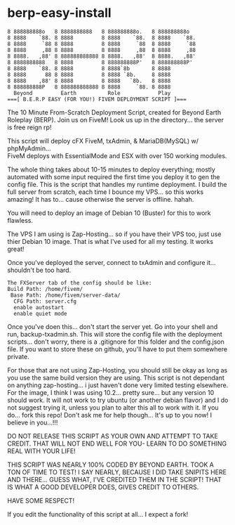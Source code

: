 # berp-easy-install
```
8 888888888o   8 8888888888   8 888888888o.   8 888888888o   
8 8888    `88. 8 8888         8 8888    `88.  8 8888    `88. 
8 8888     `88 8 8888         8 8888     `88  8 8888     `88 
8 8888     ,88 8 8888         8 8888     ,88  8 8888     ,88 
8 8888.   ,88' 8 888888888888 8 8888.   ,88'  8 8888.   ,88' 
8 8888888888   8 8888         8 888888888P'   8 888888888P'  
8 8888    `88. 8 8888         8 8888`8b       8 8888         
8 8888      88 8 8888         8 8888 `8b.     8 8888         
8 8888    ,88' 8 8888         8 8888   `8b.   8 8888         
8 888888888P   8 888888888888 8 8888     `88. 8 8888
  Beyond         Earth          Role            Play
===[ B.E.R.P EASY (FOR YOU!) FIVEM DEPLOYMENT SCRIPT ]===
```
The 10 Minute From-Scratch Deployment Script, created for Beyond Earth Roleplay (BERP). 
Join us on FiveM! Look us up in the directory... the server is free reign rp!

This script will deploy cFX FiveM, txAdmin, & MariaDB(MySQL) w/ phpMyAdmin...  
FiveM deploys with EssentialMode and ESX with over 150 working modules.  

The whole thing takes about 10-15 minutes to deploy everything; mostly automated with
some input required the first time you deploy it to gen the config file. This is
the script that handles my runtime deployment.  I build the full server from scratch, 
each time I bounce my VPS... so this works amazing!  It has to... cause otherwise 
the server is offline. hahah.

You will need to deploy an image of Debian 10 (Buster) for this to work flawless.

The VPS I am using is Zap-Hosting... so if you have their VPS too, just use thier
Debian 10 image. That is what I've used for all my testing.  It works great!

Once you've deployed the server, connect to txAdmin and configure it... shouldn't
be too hard.  

```
The FXServer tab of the config should be like:
Build Path: /home/fivem/
 Base Path: /home/fivem/server-data/
  CFG Path: server.cfg
  enable autostart
  enable quiet mode
```

Once you've doen this... don't start the server yet.  Go into your shell and run,
backup-txadmin.sh.  This will store the config file with the deployment scripts...
don't worry, there is a .gitignore for this folder and the config.json file.
If you want to store these on github, you'll have to put them somewhere private.

For those that are not using Zap-Hosting, you should still be okay as long as you
use the same build version they are using.  This script is not dependant on anything
zap-hosting... i just haven't done very limited testing elsewhere. For the image,
I think I was using 10.2... pretty sure... but any version 10 should work.  It will 
not work to try ubuntu (or another debian flavor) and I do not suggest trying it,
unless you plan to alter this all to work with it.  If you do... fork this repo!
Don't ask me for help though... It's up to you now! I believe in you...!!!

DO NOT RELEASE THIS SCRIPT AS YOUR OWN AND ATTEMPT TO TAKE CREDIT.
THAT WILL NOT END WELL FOR YOU- LEARN TO DO SOMETHING REAL WITH YOUR LIFE!

THIS SCRIPT WAS NEARLY 100% CODED BY BEYOND EARTH.  TOOK A TON OF TIME TO TEST!
I SAY NEARLY, BECAUSE I DID TAKE SNIPITS HERE AND THERE... GUESS WHAT, I'VE CREDITED
THEM IN THE SCRIPT! THAT IS WHAT A GOOD DEVELOPER DOES, GIVES CREDIT TO OTHERS.

HAVE SOME RESPECT!

If you edit the functionality of this script at all... I expect a fork!
